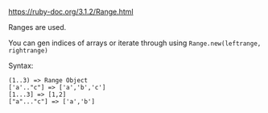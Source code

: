 
https://ruby-doc.org/3.1.2/Range.html

Ranges are used.

You can gen indices of arrays or iterate through using 
`Range.new(leftrange, rightrange)`


Syntax:
```
(1..3) => Range Object
['a'.."c"] => ['a','b','c']
[1...3] => [1,2]
["a"..."c"] => ['a','b']
```
